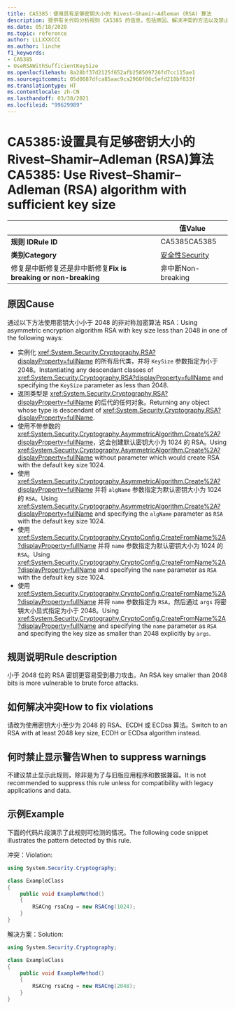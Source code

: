 ```yaml
---
title: CA5385：使用具有足够密钥大小的 Rivest–Shamir–Adleman (RSA) 算法
description: 提供有关代码分析规则 CA5385 的信息，包括原因、解决冲突的方法以及禁止显示该规则的时机。
ms.date: 05/18/2020
ms.topic: reference
author: LLLXXXCCC
ms.author: linche
f1_keywords:
- CA5385
- UseRSAWithSufficientKeySize
ms.openlocfilehash: 8a28bf37d2125f652afb258509726fd7cc115ae1
ms.sourcegitcommit: 05d0087dfca85aac9ca2960f86c5efd218bf833f
ms.translationtype: HT
ms.contentlocale: zh-CN
ms.lasthandoff: 03/30/2021
ms.locfileid: "99629989"
---
```

# <a name="ca5385-use-rivestshamiradleman-rsa-algorithm-with-sufficient-key-size"></a><span data-ttu-id="8457b-103">CA5385:设置具有足够密钥大小的 Rivest–Shamir–Adleman (RSA)算法</span><span class="sxs-lookup"><span data-stu-id="8457b-103">CA5385: Use Rivest–Shamir–Adleman (RSA) algorithm with sufficient key size</span></span>

| | <span data-ttu-id="8457b-104">值</span><span class="sxs-lookup"><span data-stu-id="8457b-104">Value</span></span> |
|-|-|
| <span data-ttu-id="8457b-105">**规则 ID**</span><span class="sxs-lookup"><span data-stu-id="8457b-105">**Rule ID**</span></span> |<span data-ttu-id="8457b-106">CA5385</span><span class="sxs-lookup"><span data-stu-id="8457b-106">CA5385</span></span>|
| <span data-ttu-id="8457b-107">**类别**</span><span class="sxs-lookup"><span data-stu-id="8457b-107">**Category**</span></span> |[<span data-ttu-id="8457b-108">安全性</span><span class="sxs-lookup"><span data-stu-id="8457b-108">Security</span></span>](security-warnings.md)|
| <span data-ttu-id="8457b-109">修复是中断修复还是非中断修复</span><span class="sxs-lookup"><span data-stu-id="8457b-109">**Fix is breaking or non-breaking**</span></span> |<span data-ttu-id="8457b-110">非中断</span><span class="sxs-lookup"><span data-stu-id="8457b-110">Non-breaking</span></span>|

## <a name="cause"></a><span data-ttu-id="8457b-111">原因</span><span class="sxs-lookup"><span data-stu-id="8457b-111">Cause</span></span>

<span data-ttu-id="8457b-112">通过以下方法使用密钥大小小于 2048 的非对称加密算法 RSA：</span><span class="sxs-lookup"><span data-stu-id="8457b-112">Using asymmetric encryption algorithm RSA with key size less than 2048 in one of the following ways:</span></span>

- <span data-ttu-id="8457b-113">实例化 <xref:System.Security.Cryptography.RSA?displayProperty=fullName> 的所有后代类，并将 `KeySize` 参数指定为小于 2048。</span><span class="sxs-lookup"><span data-stu-id="8457b-113">Instantiating any descendant classes of <xref:System.Security.Cryptography.RSA?displayProperty=fullName> and specifying the `KeySize` parameter as less than 2048.</span></span>
- <span data-ttu-id="8457b-114">返回类型是 <xref:System.Security.Cryptography.RSA?displayProperty=fullName> 的后代的任何对象。</span><span class="sxs-lookup"><span data-stu-id="8457b-114">Returning any object whose type is descendant of <xref:System.Security.Cryptography.RSA?displayProperty=fullName>.</span></span>
- <span data-ttu-id="8457b-115">使用不带参数的 <xref:System.Security.Cryptography.AsymmetricAlgorithm.Create%2A?displayProperty=fullName>，这会创建默认密钥大小为 1024 的 RSA。</span><span class="sxs-lookup"><span data-stu-id="8457b-115">Using <xref:System.Security.Cryptography.AsymmetricAlgorithm.Create%2A?displayProperty=fullName> without parameter which would create RSA with the default key size 1024.</span></span>
- <span data-ttu-id="8457b-116">使用 <xref:System.Security.Cryptography.AsymmetricAlgorithm.Create%2A?displayProperty=fullName> 并将 `algName` 参数指定为默认密钥大小为 1024 的 `RSA`。</span><span class="sxs-lookup"><span data-stu-id="8457b-116">Using <xref:System.Security.Cryptography.AsymmetricAlgorithm.Create%2A?displayProperty=fullName> and specifying the `algName` parameter as `RSA` with the default key size 1024.</span></span>
- <span data-ttu-id="8457b-117">使用 <xref:System.Security.Cryptography.CryptoConfig.CreateFromName%2A?displayProperty=fullName> 并将 `name` 参数指定为默认密钥大小为 1024 的 `RSA`。</span><span class="sxs-lookup"><span data-stu-id="8457b-117">Using <xref:System.Security.Cryptography.CryptoConfig.CreateFromName%2A?displayProperty=fullName> and specifying the `name` parameter as `RSA` with the default key size 1024.</span></span>
- <span data-ttu-id="8457b-118">使用 <xref:System.Security.Cryptography.CryptoConfig.CreateFromName%2A?displayProperty=fullName> 并将 `name` 参数指定为 `RSA`，然后通过 `args` 将密钥大小显式指定为小于 2048。</span><span class="sxs-lookup"><span data-stu-id="8457b-118">Using <xref:System.Security.Cryptography.CryptoConfig.CreateFromName%2A?displayProperty=fullName> and specifying the `name` parameter as `RSA` and specifying the key size as smaller than 2048 explicitly by `args`.</span></span>

## <a name="rule-description"></a><span data-ttu-id="8457b-119">规则说明</span><span class="sxs-lookup"><span data-stu-id="8457b-119">Rule description</span></span>

<span data-ttu-id="8457b-120">小于 2048 位的 RSA 密钥更容易受到暴力攻击。</span><span class="sxs-lookup"><span data-stu-id="8457b-120">An RSA key smaller than 2048 bits is more vulnerable to brute force attacks.</span></span>

## <a name="how-to-fix-violations"></a><span data-ttu-id="8457b-121">如何解决冲突</span><span class="sxs-lookup"><span data-stu-id="8457b-121">How to fix violations</span></span>

<span data-ttu-id="8457b-122">请改为使用密钥大小至少为 2048 的 RSA、ECDH 或 ECDsa 算法。</span><span class="sxs-lookup"><span data-stu-id="8457b-122">Switch to an RSA with at least 2048 key size, ECDH or ECDsa algorithm instead.</span></span>

## <a name="when-to-suppress-warnings"></a><span data-ttu-id="8457b-123">何时禁止显示警告</span><span class="sxs-lookup"><span data-stu-id="8457b-123">When to suppress warnings</span></span>

<span data-ttu-id="8457b-124">不建议禁止显示此规则，除非是为了与旧版应用程序和数据兼容。</span><span class="sxs-lookup"><span data-stu-id="8457b-124">It is not recommended to suppress this rule unless for compatibility with legacy applications and data.</span></span>

## <a name="example"></a><span data-ttu-id="8457b-125">示例</span><span class="sxs-lookup"><span data-stu-id="8457b-125">Example</span></span>

<span data-ttu-id="8457b-126">下面的代码片段演示了此规则可检测的情况。</span><span class="sxs-lookup"><span data-stu-id="8457b-126">The following code snippet illustrates the pattern detected by this rule.</span></span>

<span data-ttu-id="8457b-127">冲突：</span><span class="sxs-lookup"><span data-stu-id="8457b-127">Violation:</span></span>

```csharp
using System.Security.Cryptography;

class ExampleClass
{
    public void ExampleMethod()
    {
        RSACng rsaCng = new RSACng(1024);
    }
}
```

<span data-ttu-id="8457b-128">解决方案：</span><span class="sxs-lookup"><span data-stu-id="8457b-128">Solution:</span></span>

```csharp
using System.Security.Cryptography;

class ExampleClass
{
    public void ExampleMethod()
    {
        RSACng rsaCng = new RSACng(2048);
    }
}
```
